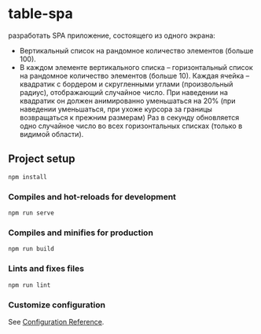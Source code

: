 # table-spa

разработать SPA приложение, состоящего из одного экрана:
 
- Вертикальный список на рандомное количество элементов (больше 100).
- В каждом элементе вертикального списка – горизонтальный список на рандомное количество элементов (больше 10). Каждая ячейка – квадратик с бордером и скругленными углами (произвольный радиус), отображающий случайное число. При наведении на квадратик он должен анимированно уменьшаться на 20% (при наведении уменьшаться, при ухоже курсора за границы возвращаться к прежним размерам)
Раз в секунду обновляется одно случайное число во всех горизонтальных списках (только в видимой области).


## Project setup
```
npm install
```

### Compiles and hot-reloads for development
```
npm run serve
```

### Compiles and minifies for production
```
npm run build
```

### Lints and fixes files
```
npm run lint
```

### Customize configuration
See [Configuration Reference](https://cli.vuejs.org/config/).
